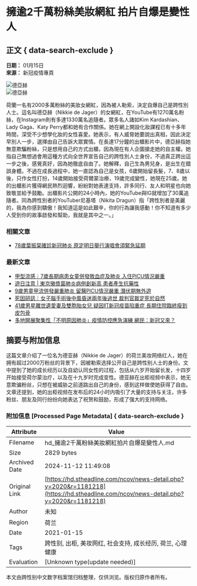 # 擁逾2千萬粉絲美妝網紅 拍片自爆是變性人

## 正文 { data-search-exclude }


**日期：** 01月15日  
**來源：** 新冠疫情專頁  

![德亞赫](https://static.stheadline.com/stheadline/inewsmedia/20200115/_2020011516571862335.jpg)  
![德亞赫](https://static.stheadline.com/stheadline/inewsmedia/20200115/_2020011517222522554.jpg)  

荷蘭一名有2000多萬粉絲的美妝女網紅，因為被人勒索，決定自爆自己是跨性別人士。這名叫德亞赫（Nikkie de Jager）的女網紅，在YouTube有1270萬名粉絲，在Instagram則有多達1330萬名追隨者。眾多名人諸如Kim Kardashian、Lady Gaga、Katy Perry都和她有合作關係。她在網上開設化妝課程已有十多年時間，深受不少想學化妝的女性喜愛。她表示，有人威脅她要說出真相，因此決定早別人一步，選擇由自己告訴大眾實情。在長達17分鐘的出櫃影片中，德亞赫指她無意欺騙粉絲，只是想用自己的方式出櫃，因為現在有人企圖搶走她的自主權。她指自己無想過會用這種方式向全世界宣告自己的跨性別人士身份，不過真正跨出這一步之後，感覺真好，因為她徹底自由了。她解釋，自己生為男兒身，是出生在錯誤身體。不過在成長過程中，她一直認為自己是女孩，6歲開始留長髮，7、8歲以後，只作女性打扮，14歲開始接受荷爾蒙治療，19歲完成變性，她現在25歲。她的出櫃影片獲得網民熱烈迴響，紛紛對她表達支持，許多同行、友人和明星也向她致敬並給予鼓勵。出櫃影片公開的24小時內，她的YouTube與IG就增加了30萬追隨者。同為跨性別者的YouTuber尼基塔（Nikita Dragun）指「跨性別者是美麗的，我為你感到驕傲！我知道這是如此艱辛，你的行為讓我感動！你不知道有多少人受到你的故事啟發和幫助，我就是其中之一。」

### 相關文章

- [78歲葉振棠確診新冠肺炎 原定明日舉行演唱會須緊急延期](news-detail.php?y=2023&r=1896327)

### 最新文章

- [甲型流感︱7歲長期病患女童併發敗血症及肺炎 入住PICU情況嚴重](news-detail.php?r=2034986&y=2024)
- [遊日注意 | 東京黴漿菌肺炎病例創新高 患者產生抗藥性](news-detail.php?r=2027753&y=2024)
- [9歲男童甲流併發嚴重肺炎 留醫PICU情況嚴重 潛伏期無外遊](news-detail.php?r=2024724&y=2024)
- [死因研訊｜女子腦手術後中風昏迷兩年後過世 裁判官裁定死於自然](news-detail.php?r=2023106&y=2024)
- [41歲男星離世遺愛妻及雙胞胎女兒 疑因打新冠疫苗陷重症 長期住院臨終瘦到皮包骨](news-detail.php?r=2022036&y=2024)
- [多地開展聚集性「不明原因肺炎」疫情防控應急演練 網民：新冠又來？](news-detail.php?r=2017573&y=2024)

## 摘要与附加信息

<!-- tcd_abstract -->
这篇文章介绍了一位名为德亚赫（Nikkie de Jager）的荷兰美妆网络红人，她在拥有超过2000万粉丝的背景下，因被勒索选择公开自己是跨性别人士的身份。文中提到了她的成长经历以及自幼认同女性的过程，包括从六岁开始留长发，十四岁开始接受荷尔蒙治疗，以及在十九岁时完成变性。德亚赫在出柜视频中表示，她无意欺骗粉丝，只想在被威胁之前道路出自己的身份，感到这样做使她获得了自由。文章还提到，她的出柜视频在发布后的24小时内吸引了大量的支持与关注，许多粉丝、朋友及同行纷纷向她表达了祝贺和鼓励，形成了强大的支持网络。
<!-- tcd_abstract_end -->

### 附加信息 [Processed Page Metadata] { data-search-exclude }

| Attribute       | Value                                  |
|-----------------|----------------------------------------|
| Filename        | hd_擁逾2千萬粉絲美妝網紅拍片自爆是變性人.md                             |
| Size            | 2829 bytes                           |
| Archived Date   | 2024-11-12 11:49:08                             |
| Original Link   | [https://hd.stheadline.com/ncov/news-detail.php?y=2020&r=1181218](https://hd.stheadline.com/ncov/news-detail.php?y=2020&r=1181218)                       |
| Author          | 未知                               |
| Region          | 荷兰                               |
| Date            | 2021-01-15                                 |
| Tags            | 跨性别, 出柜, 美妆网红, 社会支持, 成长经历, 荷兰, 心理健康                                 |
| Evaluation            | [Unknown type(update needed)]                                 |
<!-- tcd_table_end -->

本文由跨性别中文数字档案馆归档整理，仅供浏览。版权归原作者所有。
